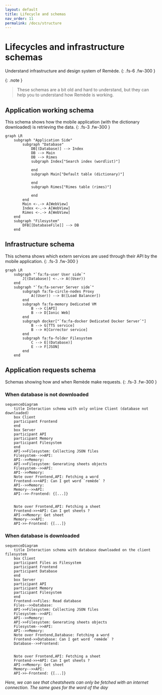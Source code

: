 ```yaml
---
layout: default
title: Lifecycle and schemas
nav_order: 11
permalink: /docs/structure
---
```


# Lifecycles and infrastructure schemas
Understand infrastructure and design system of Remède.
{: .fs-6 .fw-300 }

{: .note }
> These schemas are a bit old and hard to understand, but they can help you to understand how Remède is working.

## Application working schema
This schema shows how the mobile application (with the dictionary downloaded) is retrieving the data.
{: .fs-3 .fw-300 }

```mermaid
graph LR
    subgraph "Application Side"
        subgraph "Database"
            DB[(Database)] --> Index
            DB --> Main
            DB --> Rimes
            subgraph Index["Search index (wordlist)"]

            end
            subgraph Main["Default table (dictionary)"]

            end
            subgraph Rimes["Rimes table (rimes)"]

            end
        end
        Main <-.-> A[WebView]
        Index <-.-> A[WebView]
        Rimes <-.-> A[WebView]
    end
    subgraph "Filesystem" 
        DFB[[DatabaseFile]] --> DB
    end
```


## Infrastructure schema
This schema shows which extern services are used through their API by the mobile application.
{: .fs-3 .fw-300 }

```mermaid
graph LR
    subgraph "`fa:fa-user User side`"
        J[(Database)] <-.-> A((User))
    end
    subgraph "`fa:fa-server Server side`"
        subgraph fa:fa-circle-nodes Proxy
            A((User)) --> B([Load Balancer])
        end
        subgraph fa:fa-memory Dedicated VM
            B --> C[API]
            B --> D[Ionic Web]
        end
        subgraph docker["`fa:fa-docker Dedicated Docker Server`"]
            B --> G[TTS service]
            B --> H[Corrector service]
        end
        subgraph fa:fa-folder Filesystem
            C --> E[(Database)]
            E --> F[JSON]
        end
    end
```

## Application requests schema
Schemas showing how and when Remède make requests.
{: .fs-3 .fw-300 }

### When database is not downloaded

```mermaid
sequenceDiagram
    title Interaction schema with only online Client (database not downloaded)
    box Client
    participant Frontend
    end
    box Server
    participant API
    participant Memory
    participant Filesystem
    end
    API->>Filesystem: Collecting JSON files
    Filesystem-->>API: 
    API-->>Memory: 
    API->>Filesystem: Generating sheets objects
    Filesystem-->>API: 
    API-->>Memory: 
    Note over Frontend,API: Fetching a word
    Frontend->>+API: Can I get word `remède` ?
    API-->>Memory: 
    Memory-->>API: 
    API-->>-Frontend: {[...]}


    Note over Frontend,API: Fetching a sheet
    Frontend->>+API: Can I get sheets ?
    API->>Memory: Get sheet
    Memory-->>API: 
    API->>-Frontend: {[...]}

```

### When database is downloaded

```mermaid
sequenceDiagram
    title Interaction schema with database downloaded on the client filesystem
    box Client
    participant Files as Filesystem
    participant Frontend
    participant Database
    end
    box Server
    participant API
    participant Memory
    participant Filesystem
    end
    Frontend->>Files: Read database
    Files-->>Database: 
    API->>Filesystem: Collecting JSON files
    Filesystem-->>API: 
    API-->>Memory: 
    API->>Filesystem: Generating sheets objects
    Filesystem-->>API: 
    API-->>Memory: 
    Note over Frontend,Database: Fetching a word
    Frontend->>Database: Can I get word `remède` ?
    Database-->>Frontend: 


    Note over Frontend,API: Fetching a sheet
    Frontend->>+API: Can I get sheets ?
    API->>Memory: Get sheet
    Memory-->>API: 
    API->>-Frontend: {[...]}

```

_Here, we can see that cheatsheets can only be fetched with an internet connection. The same goes for the word of the day_
